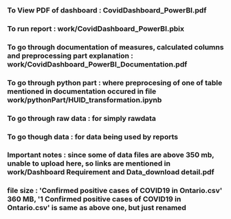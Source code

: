 
### To View PDF of dashboard : CovidDashboard_PowerBI.pdf
### To run report : work/CovidDashboard_PowerBI.pbix
### To go through documentation of measures, calculated columns and preprocessing part explanation : work/CovidDashboard_PowerBI_Documentation.pdf
### To go through python part : where preprocesing of one of table mentioned in documentation occured in file work/pythonPart/HUID_transformation.ipynb
### To go through raw data : for simply rawdata
### To go though data : for data being used by reports
### Important notes : since some of data files are above 350 mb, unable to upload here, so links are mentioned in work/Dashboard Requirement and Data_download detail.pdf
### file size : 'Confirmed positive cases of COVID19 in Ontario.csv' 360 MB, '1 Confirmed positive cases of COVID19 in Ontario.csv' is same as above one, but just renamed
